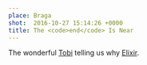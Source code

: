 ```yaml
---
place: Braga
shot:  2016-10-27 15:14:26 +0000
title: The <code>end</code> Is Near
---
```


The wonderful [Tobi](https://pragtob.wordpress.com/) telling us why [Elixir](http://elixir-lang.org/).
